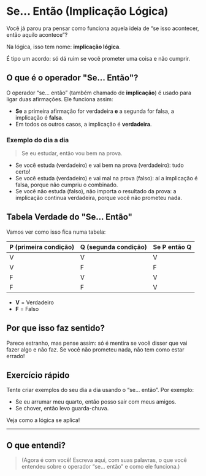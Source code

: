 # Se... Então (Implicação Lógica)

Você já parou pra pensar como funciona aquela ideia de “se isso acontecer, então aquilo acontece”?

Na lógica, isso tem nome: **implicação lógica**.

É tipo um acordo: só dá ruim se você prometer uma coisa e não cumprir.

## O que é o operador "Se... Então"?

O operador “se... então” (também chamado de **implicação**) é usado para ligar duas afirmações. Ele funciona assim:

- **Se** a primeira afirmação for verdadeira **e** a segunda for falsa, a implicação é **falsa**.
- Em todos os outros casos, a implicação é **verdadeira**.

### Exemplo do dia a dia

> Se eu estudar, então vou bem na prova.

- Se você estuda (verdadeiro) e vai bem na prova (verdadeiro): tudo certo!
- Se você estuda (verdadeiro) e vai mal na prova (falso): aí a implicação é falsa, porque não cumpriu o combinado.
- Se você não estuda (falso), não importa o resultado da prova: a implicação continua verdadeira, porque você não prometeu nada.

## Tabela Verdade do "Se... Então"

Vamos ver como isso fica numa tabela:

| P (primeira condição) | Q (segunda condição) | Se P então Q |
|-----------------------|---------------------|--------------|
| V                     | V                   | V            |
| V                     | F                   | F            |
| F                     | V                   | V            |
| F                     | F                   | V            |

- **V** = Verdadeiro
- **F** = Falso

## Por que isso faz sentido?

Parece estranho, mas pense assim: só é mentira se você disser que vai fazer algo e não faz. Se você não prometeu nada, não tem como estar errado!

## Exercício rápido

Tente criar exemplos do seu dia a dia usando o “se... então”. Por exemplo:

- Se eu arrumar meu quarto, então posso sair com meus amigos.
- Se chover, então levo guarda-chuva.

Veja como a lógica se aplica!

---

## O que entendi?

> (Agora é com você! Escreva aqui, com suas palavras, o que você entendeu sobre o operador “se... então” e como ele funciona.)
